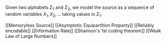 Given two alphabets $\Sigma_{1}$ and $\Sigma_{2}$, we model the source as a sequence of random variables $X_{1},X_{2},\dots$ taking values in $\Sigma_{1}$.

[[Memoryless Source]]
[[Asymptotic Equipartition Property]]
[[Reliably encodable]]
[[Information Rate]]
[[Shannon's 1st coding theorem]]
[[Weak Law of Large Numbers]]